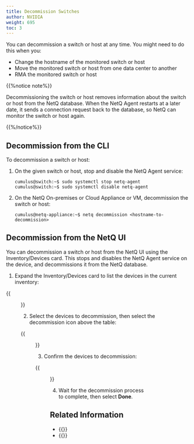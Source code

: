 ```yaml
---
title: Decommission Switches
author: NVIDIA
weight: 695
toc: 3
---
```


You can decommission a switch or host at any time. You might need to do this when you:

- Change the hostname of the monitored switch or host
- Move the monitored switch or host from one data center to another
- RMA the monitored switch or host

{{%notice note%}}

Decommissioning the switch or host removes information about the switch or host from the NetQ database. When the NetQ Agent restarts at a later date, it sends a connection request back to the database, so NetQ can monitor the switch or host again.

{{%/notice%}}

## Decommission from the CLI

To decommission a switch or host:

1. On the given switch or host, stop and disable the NetQ Agent service:

    ```
    cumulus@switch:~$ sudo systemctl stop netq-agent
    cumulus@switch:~$ sudo systemctl disable netq-agent
    ```

2. On the NetQ On-premises or Cloud Appliance or VM, decommission the switch or host:

    ```
    cumulus@netq-appliance:~$ netq decommission <hostname-to-decommission>
    ```

## Decommission from the NetQ UI

You can decommission a switch or host from the NetQ UI using the Inventory/Devices card. This stops and disables the NetQ Agent service on the device, and decommissions it from the NetQ database.

1. Expand the Inventory/Devices card to list the devices in the current inventory:

{{<figure src="/images/netq/inventory-devices-card.png" alt="inventory card displaying 12 hosts and 12 switches" width="200">}}

2. Select the devices to decommission, then select the decommission icon above the table:

{{<figure src="/images/netq/decommission-select.png" alt="expanded inventory card with one device selected" width="600">}}

3. Confirm the devices to decommission:

{{<figure src="/images/netq/decommission-confirmation.png" alt="confirmation dialog with a list of devices" width="600">}}

4. Wait for the decommission process to complete, then select **Done**.


## Related Information

- {{<link title="Manage NetQ Agents">}}
- {{<link title="Uninstall NetQ">}}
